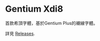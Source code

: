 # Gentium Xdi8

首款希頂字體，基於Gentium Plus的襯線字體。

詳見 [Releases](https://github.com/edward-martyr/Gentium-Xdi8/releases).
